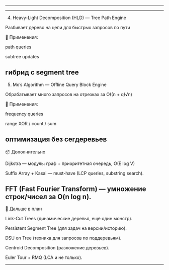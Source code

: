 
---


---

4. Heavy-Light Decomposition (HLD) — Tree Path Engine

Разбивает дерево на цепи для быстрых запросов по пути

📌 Применения:

path queries

subtree updates

гибрид с segment tree
---

5. Mo’s Algorithm — Offline Query Block Engine

Обрабатывает много запросов на отрезках за O((n + q)√n)

📌 Применения:

frequency queries

range XOR / count / sum

оптимизация без сегдеревьев
---

📦 Дополнительно

Dijkstra — модуль: граф + приоритетная очередь, O(E log V)



Suffix Array + Kasai — must-have (LCP queries, substring search).



FFT (Fast Fourier Transform) — умножение строк/чисел за O(n log n).
---

🎯 Дальше в план

Link-Cut Trees (динамические деревья, ещё один монстр).

Persistent Segment Tree (для задач на версии/историю).

DSU on Tree (техника для запросов по поддеревьям).

Centroid Decomposition (разложение деревьев).

Euler Tour + RMQ (LCA и не только).

---

